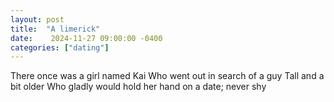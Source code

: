 ```yaml
---
layout: post
title:  "A limerick"
date:    2024-11-27 09:00:00 -0400
categories: ["dating"]
---
```


There once was a girl named Kai
Who went out in search of a guy
Tall and a bit older
Who gladly would hold her
hand on a date; never shy